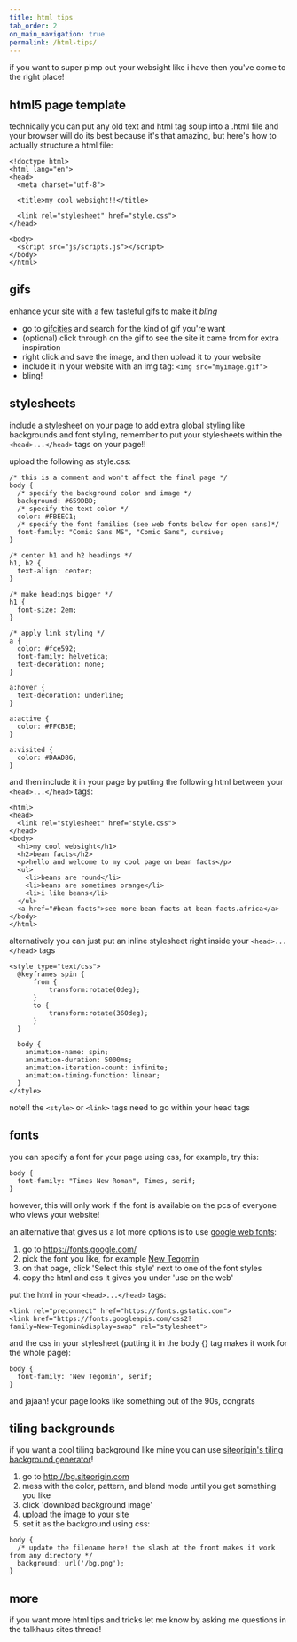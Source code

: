 ```yaml
---
title: html tips
tab_order: 2
on_main_navigation: true
permalink: /html-tips/
---
```

if you want to super pimp out your websight like i have then you've come to the right place!

## html5 page template
technically you can put any old text and html tag soup into a .html file and your browser will do its best because it's that amazing, but here's how to actually structure a html file:
```
<!doctype html>
<html lang="en">
<head>
  <meta charset="utf-8">

  <title>my cool websight!!</title>

  <link rel="stylesheet" href="style.css">
</head>

<body>
  <script src="js/scripts.js"></script>
</body>
</html>
```

## gifs
enhance your site with a few tasteful gifs to make it *bling*
* go to <a href="https://gifcities.org/">gifcities</a> and search for the kind of gif you're want
* (optional) click through on the gif to see the site it came from for extra inspiration
* right click and save the image, and then upload it to your website
* include it in your website with an img tag: ```<img src="myimage.gif">```
* bling!

## stylesheets
include a stylesheet on your page to add extra global styling like backgrounds and font styling, remember to put your stylesheets within the ```<head>...</head>``` tags on your page!!

upload the following as style.css:

```
/* this is a comment and won't affect the final page */
body {
  /* specify the background color and image */
  background: #659DBD;
  /* specify the text color */
  color: #FBEEC1;
  /* specify the font families (see web fonts below for open sans)*/
  font-family: "Comic Sans MS", "Comic Sans", cursive;
}

/* center h1 and h2 headings */
h1, h2 {
  text-align: center;
}

/* make headings bigger */
h1 {
  font-size: 2em;
}

/* apply link styling */
a {
  color: #fce592;
  font-family: helvetica;
  text-decoration: none;
}

a:hover {
  text-decoration: underline;
}

a:active {
  color: #FFCB3E;
}

a:visited {
  color: #DAAD86;
}
```

and then include it in your page by putting the following html between your ```<head>...</head>``` tags:

```
<html>
<head>
  <link rel="stylesheet" href="style.css">
</head>
<body>
  <h1>my cool websight</h1>
  <h2>bean facts</h2>
  <p>hello and welcome to my cool page on bean facts</p>
  <ul>
    <li>beans are round</li>
    <li>beans are sometimes orange</li>
    <li>i like beans</li>
  </ul>
  <a href="#bean-facts">see more bean facts at bean-facts.africa</a>
</body>
</html>
```

alternatively you can just put an inline stylesheet right inside your ```<head>...</head>``` tags

```
<style type="text/css">
  @keyframes spin {
      from {
          transform:rotate(0deg);
      }
      to {
          transform:rotate(360deg);
      }
  }

  body {
    animation-name: spin;
    animation-duration: 5000ms;
    animation-iteration-count: infinite;
    animation-timing-function: linear; 
  }
</style>
```

note!! the ```<style>``` or ```<link>``` tags need to go within your head tags

## fonts

you can specify a font for your page using css, for example, try this:
```
body {
  font-family: "Times New Roman", Times, serif;
}
```

however, this will only work if the font is available on the pcs of everyone who views your website!

an alternative that gives us a lot more options is to use <a href="https://fonts.google.com/">google web fonts</a>:
1. go to <a href="https://fonts.google.com/">https://fonts.google.com/</a>
2. pick the font you like, for example <a href="https://fonts.google.com/specimen/New+Tegomin">New Tegomin</a>
3. on that page, click 'Select this style' next to one of the font styles
4. copy the html and css it gives you under 'use on the web' 

put the html in your ```<head>...</head>``` tags:

```
<link rel="preconnect" href="https://fonts.gstatic.com">
<link href="https://fonts.googleapis.com/css2?family=New+Tegomin&display=swap" rel="stylesheet"> 
```

and the css in your stylesheet (putting it in the body {} tag makes it work for the whole page):

```
body {
  font-family: 'New Tegomin', serif;
}
```

and jajaan! your page looks like something out of the 90s, congrats

## tiling backgrounds

if you want a cool tiling background like mine you can use <a href="http://bg.siteorigin.com/">siteorigin's tiling background generator</a>!

1. go to <a href="http://bg.siteorigin.com/">http://bg.siteorigin.com</a>
2. mess with the color, pattern, and blend mode until you get something you like
3. click 'download background image'
4. upload the image to your site
5. set it as the background using css:
```
body {
  /* update the filename here! the slash at the front makes it work from any directory */
  background: url('/bg.png');
}
```

## more
if you want more html tips and tricks let me know by asking me questions in the talkhaus sites thread!
